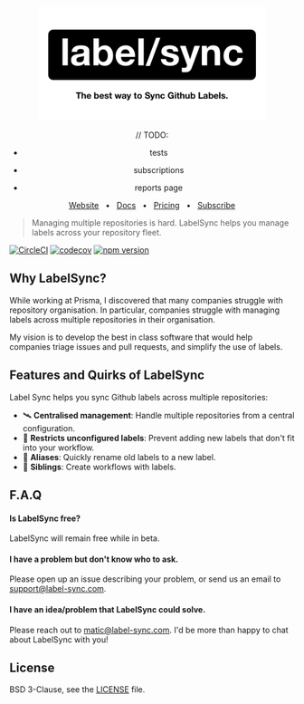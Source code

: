 <div align="center">

<a href="label-sync.com"><img src="assets/thumbnail.png" width="400" /></a>

// TODO:

<!-- - language -->

<!-- - events -->
<!-- - index -->

- tests

- subscriptions
- reports page

</div>

<div align="center">
  <a href="https://label-sync.com/">Website</a>
  <span>&nbsp;&nbsp;•&nbsp;&nbsp;</span>
  <a href="https://label-sync.com/docs/">Docs</a>
  <span>&nbsp;&nbsp;•&nbsp;&nbsp;</span>
  <a href="https://label-sync.com">Pricing</a>
  <span>&nbsp;&nbsp;•&nbsp;&nbsp;</span>
  <a href="https://label-sync.com/subscribe">Subscribe</a>
</div>

> Managing multiple repositories is hard. LabelSync helps you manage labels across your repository fleet.

[![CircleCI](https://circleci.com/gh/maticzav/label-sync/tree/master.svg?style=shield)](https://circleci.com/gh/maticzav/label-sync/tree/master)
[![codecov](https://codecov.io/gh/maticzav/label-sync/branch/master/graph/badge.svg)](https://codecov.io/gh/maticzav/label-sync)
[![npm version](https://badge.fury.io/js/label-sync.svg)](https://badge.fury.io/js/label-sync)

## Why LabelSync?

While working at Prisma, I discovered that many companies struggle with repository organisation. In particular, companies struggle with managing labels across multiple repositories in their organisation.

My vision is to develop the best in class software that would help companies triage issues and pull requests, and simplify the use of labels.

## Features and Quirks of LabelSync

Label Sync helps you sync Github labels across multiple repositories:

- 🛰 **Centralised management**: Handle multiple repositories from a central configuration.
- 👮 **Restricts unconfigured labels**: Prevent adding new labels that don't fit into your workflow.
- 🐣 **Aliases**: Quickly rename old labels to a new label.
- 🎢 **Siblings**: Create workflows with labels.

## F.A.Q

#### Is LabelSync free?

LabelSync will remain free while in beta.

#### I have a problem but don't know who to ask.

Please open up an issue describing your problem, or send us an email to <a href="mailto:support@label-sync.com">support@label-sync.com</a>.

#### I have an idea/problem that LabelSync could solve.

Please reach out to <a href="mailto:matic@label-sync.com">matic@label-sync.com</a>. I'd be more than happy to chat about LabelSync with you!

## License

BSD 3-Clause, see the [LICENSE](./LICENSE) file.
